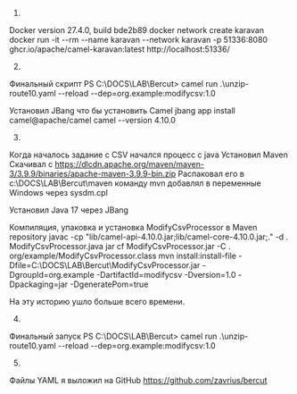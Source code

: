 1. 
Docker version 27.4.0, build bde2b89
docker network create karavan
docker run -it --rm --name karavan --network karavan -p 51336:8080 ghcr.io/apache/camel-karavan:latest
http://localhost:51336/

2. 
Финальный скрипт
PS C:\DOCS\LAB\Bercut> camel run .\unzip-route10.yaml --reload --dep=org.example:modifycsv:1.0

Установил JBang что бы установить Camel
jbang app install camel@apache/camel
camel --version
4.10.0

3.
Когда началось задание с CSV начался процесс с java 
Установил Maven
Скачивал с https://dlcdn.apache.org/maven/maven-3/3.9.9/binaries/apache-maven-3.9.9-bin.zip
Распаковал его в c:\DOCS\LAB\Bercut\maven
команду mvn добавлял в переменные Windows через sysdm.cpl


Установил Java 17 через JBang 

Компиляция, упаковка и установка ModifyCsvProcessor в Maven repository
javac -cp "lib/camel-api-4.10.0.jar;lib/camel-core-4.10.0.jar;." -d . ModifyCsvProcessor.java
jar cf ModifyCsvProcessor.jar -C . org/example/ModifyCsvProcessor.class
mvn install:install-file -Dfile=C:\DOCS\LAB\Bercut\ModifyCsvProcessor.jar -DgroupId=org.example -DartifactId=modifycsv -Dversion=1.0 -Dpackaging=jar -DgeneratePom=true

На эту историю ушло больше всего времени. 

4.
Финальный запуск
PS C:\DOCS\LAB\Bercut> camel run .\unzip-route10.yaml --reload --dep=org.example:modifycsv:1.0

5.
Файлы YAML я выложил на GitHub
https://github.com/zavrius/bercut
